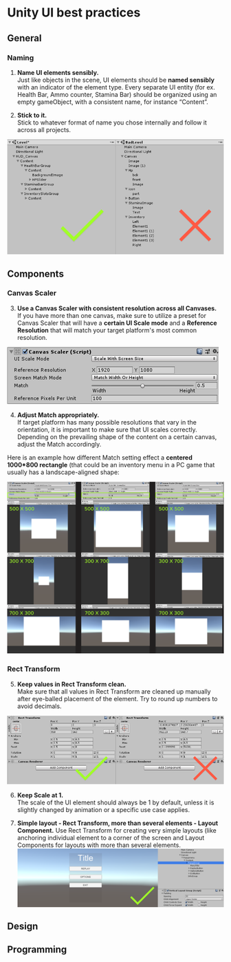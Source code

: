 
# Unity UI best practices
## General
### Naming
1. __Name UI elements sensibly.__ </br>
Just like objects in the scene, UI elements should be **named sensibly** with an indicator of the element type.
Every separate UI entity (for ex. Health Bar, Ammo counter, Stamina Bar) should be organized using an empty gameObject, with a consistent name, for instance “Content”.

2. __Stick to it.__</br>
Stick to whatever format of name you chose internally and follow it across all projects.

![Alt](element_naming.png)
## Components
### Canvas Scaler
3. **Use a Canvas Scaler with consistent resolution across all Canvases.** </br>
If you have more than one canvas, make sure to utilize a preset for Canvas Scaler that will have a **certain UI Scale mode** and a **Reference Resolution** that will match your target platform's most common resolution.  

![Alt](canvas_scaler.png)


4. **Adjust Match appropriately.**</br>
If target platform has many possible resolutions that vary in the orientation, it is important to make sure that UI scales correctly. Depending on the prevailing shape of the content on a certain canvas, adjust the Match accordingly. 

Here is an example how different Match setting effect a **centered 1000*800 rectangle** (that could be an inventory menu in a PC game that usually has a landscape-aligned shape:

![Alt](match_example.png)

### Rect Transform
5. **Keep values in Rect Transform clean.**</br>
Make sure that all values in Rect Transform are cleaned up manually after eye-balled placement of the element. Try to round up numbers to avoid decimals.

![Alt](rect_transform.png)

6. **Keep Scale at 1.** </br>
The scale of the UI element should always be 1 by default, unless it is slightly changed by animation or a specific use case applies.

7. **Simple layout - Rect Transform, more than several elements - Layout Component.**
Use Rect Transform for creating very simple layouts (like anchoring individual element to a corner of the screen and Layout Components for layouts with more than several elements.
![Alt](layout_component.png)
## Design
## Programming

<!--stackedit_data:
eyJoaXN0b3J5IjpbMjAyNzUxMDMxOCw4MTM0NzkwNTYsMjEyMz
YwMzEyMywxMDQ1OTU3ODY5LC05ODE1NjMyNTIsODk3MjA4NDY3
LC0xNTIyMTE2NzM4LC0xNjMyMzEwMzYsLTEwMjI5MDI1NDgsMT
U0MDc2ODI3MSw3NzYxNzY2MjcsMjk5ODcxMDMwLC0yMDI5Nzc4
NzUyLDE1NTczMzQyMzUsOTA4Nzc1ODc5LC0xNzgzMjI2NjA5LC
0zODE1ODI5MjEsMTQyMTA3NjU3MywtMTIzNTgxMTA0NywtMTg0
NDk0MTkyXX0=
-->